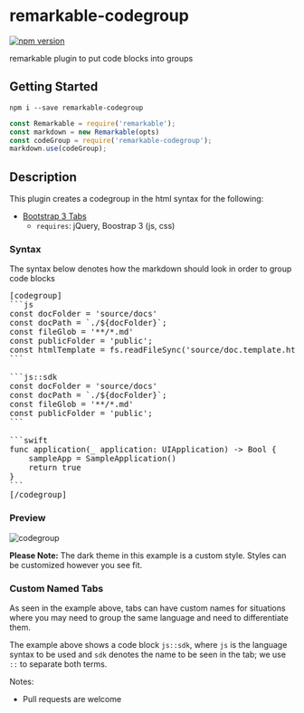 # remarkable-codegroup

[![npm version](https://badge.fury.io/js/remarkable-codegroup.svg)](https://badge.fury.io/js/remarkable-codegroup)

remarkable plugin to put code blocks into groups

## Getting Started

```shell
npm i --save remarkable-codegroup
```

```js
const Remarkable = require('remarkable');
const markdown = new Remarkable(opts)
const codeGroup = require('remarkable-codegroup');
markdown.use(codeGroup);
```

## Description

This plugin creates a codegroup in the html syntax for the following: 
- [Bootstrap 3 Tabs](https://getbootstrap.com/docs/3.3/javascript/#tabs) 
    - `requires`: jQuery, Boostrap 3 (js, css)


### Syntax 

The syntax below denotes how the markdown should look in order to group code blocks

<pre>
[codegroup]    
```js
const docFolder = 'source/docs'
const docPath = `./${docFolder}`;
const fileGlob = '**/*.md'
const publicFolder = 'public';
const htmlTemplate = fs.readFileSync('source/doc.template.html', 'utf8')
```
    
```js::sdk
const docFolder = 'source/docs'
const docPath = `./${docFolder}`;
const fileGlob = '**/*.md'
const publicFolder = 'public';
```
    
```swift
func application(_ application: UIApplication) -> Bool {
    sampleApp = SampleApplication()
    return true
}
```
[/codegroup]
</pre>

### Preview

![codegroup](https://i.imgur.com/YJAwalP.png)

**Please Note:** The dark theme in this example is a custom style. Styles can be customized however you see fit.

### Custom Named Tabs

As seen in the example above, tabs can have custom names for situations where you may need to group the same language and need to differentiate them.

The example above shows a code block `js::sdk`, where `js` is the language syntax to be used and `sdk` denotes the name to be seen in the tab; we use `::` to separate both terms.


Notes:
- Pull requests are welcome




